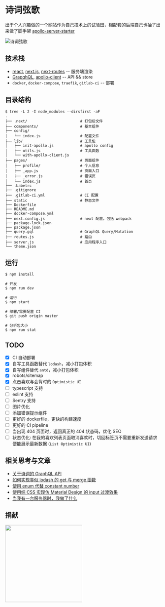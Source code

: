 # 诗词弦歌

出于个人兴趣做的一个网站作为自己技术上的试验田，相配套的后端自己也抽了出来做了脚手架 [apollo-server-starter](https://github.com/shfshanyue/apollo-server-starter)

![诗词弦歌](https://shici.xiange.tech/static/screen.png)

## 技术栈

+ [react](https://github.com/facebook/react), [next.js](https://github.com/zeit/next.js), [next-routes](https://github.com/fridays/next-routes) -- 服务端渲染
+ [GrapqhQL](https://github.com/koajs/koa), [apollo-client](https://github.com/apollographql/apollo-client) -- API && store
+ `docker`, `docker-compose`, `traefik`, `gitlab-ci` -- 部署

## 目录结构

``` shell
$ tree -L 2 -I node_modules --dirsfirst -aF
.
├── .next/                        # 打包后文件
├── components/                   # 基本组件
├── config/
│   └── index.js                  # 配置文件
├── lib/                          # 工具包
│   ├── init-apollo.js            # apollo config
│   ├── utils.js                  # 工具函数
│   └── with-apollo-client.js
├── pages/                        # 页面组件
│   ├── profile/                  # 个人信息
│   ├── _app.js                   # 页面入口
│   ├── _error.js                 # 错误页
│   └── index.js                  # 首页
├── .babelrc
├── .gitignore
├── .gitlab-ci.yml                # CI 配置
├── static                        # 静态文件
├── Dockerfile
├── README.md
├── docker-compose.yml
├── next.config.js                # next 配置，包括 webpack
├── package-lock.json
├── package.json
├── query.gql                     # GraphQL Query/Mutation
├── routes.js                     # 路由
├── server.js                     # 应用程序入口
└── theme.json
```

## 运行

``` shell
$ npm install

# 开发
$ npm run dev

# 运行
$ npm start

# 部署/需要配置 CI
$ git push origin master

# 分析包大小
$ npm run stat
```

## TODO

+ [x] CI 自动部署
+ [x] 自写工具函数替代 `lodash`，减小打包体积
+ [x] 自写组件替代 `antd`，减小打包体积
+ [x] robots/sitemap
+ [x] 点击喜欢与会背时的 `Optimistic UI`
+ [ ] typescript 支持
+ [ ] eslint 支持
+ [ ] Sentry 支持
+ [ ] 图片优化
+ [ ] 添加错误提示组件
+ [ ] 更好的 dockerfile，更快的构建速度
+ [ ] 更好的 CI pipeline
+ [ ] 当出现 404 页面时，返回真正的 404 状态码，优化 SEO
+ [ ] 状态优化: 在我的喜欢列表页面取消喜欢时，切回标签页不需要重新发送请求便能展示最新数据 (`List Optimistic UI`)

## 相关思考与文章

+ [关于诗词的 GraphQL API](https://shanyue.tech/post/shici-api/)
+ [如何实现类似 lodash 的 get 与 merge 函数](https://shanyue.tech/post/lodash-get-and-merge/)
+ [使用 enum 代替 constant number](https://shanyue.tech/post/constant-db-to-client/)
+ [使用纯 CSS 实现仿 Material Design 的 input 过渡效果](https://shanyue.tech/post/login-input-style/)
+ [当我有一台服务器时，我做了什么](https://shanyue.tech/post/server-todo/)

## 捐献

<img src="https://shanyue.tech/pay.jpg" width="250" height="250">
